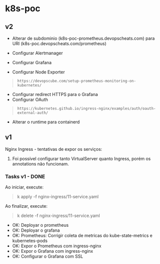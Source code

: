 # k8s-poc

## v2

- Alterar de subdominio (k8s-poc-prometheus.devopscheats.com) para URI (k8s-poc.devopscheats.com/prometheus)

- Configurar Alertmanager
- Configurar Grafana
- Configurar Node Exporter
>     https://devopscube.com/setup-prometheus-monitoring-on-kubernetes/

- Configurar redirect HTTPS para o Grafana
- Configurar OAuth
>     https://kubernetes.github.io/ingress-nginx/examples/auth/oauth-external-auth/

- Alterar o runtime para containerd

## v1
Nginx Ingress - tentativas de expor os serviços:
1) Foi possível configurar tanto VirtualServer quanto Ingress, porém os annotations não funcionam.

### Tasks v1 - DONE

Ao iniciar, execute:
> k apply -f nginx-ingress/11-service.yaml

Ao finalizar, execute:
> k delete -f nginx-ingress/11-service.yaml

    
- OK: Deployar o prometheus
- OK: Deployar o grafana
- OK: Prometheus: Corrigir coleta de metricas do kube-state-metrics e kubernetes-pods
- OK: Expor o Prometheus com ingress-nginx
- OK: Expor o Grafana com ingress-nginx
- OK: Configurar o Grafana com SSL
